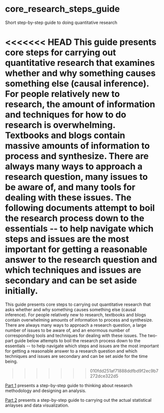 # core_research_steps_guide
Short step-by-step guide to doing quantitative research

<<<<<<< HEAD
This guide presents core steps for carrying out quantitative research that examines whether and why something causes something else (causal inference). For people relatively new to research, the amount of information and techniques for how to do research is overwhelming. Textbooks and blogs contain massive amounts of information to process and synthesize. There are always many ways to approach a research question, many issues to be aware of, and many tools for dealing with these issues. The following documents attempt to boil the research process down to the essentials -- to help navigate which steps and issues are the most important for getting a reasonable answer to the research question and which techniques and issues are secondary and can be set aside initially.
=======
This guide presents core steps to carrying out quantitative research that asks whether and why something causes something else (causal inference). For people relatively new to research, textbooks and blogs contain overwhelming amounts of information to process and synthesize. There are always many ways to approach a research question, a large number of issues to be aware of, and an enormous number of corresponding tools and techniques for dealing with these issues. The two-part guide below attempts to boil the research process down to the essentials -- to help navigate which steps and issues are the most important for getting a reasonable answer to a research question and which techniques and issues are secondary and can be set aside for the time being.
>>>>>>> 010fdd251af71888ddfbd9f2ec9b7272dce322d5

[Part 1](https://rawgit.com/andymartens/core_research_steps_guide/master/Part1Methodology.html) presents a step-by-step guide to thinking about research methodology and designing an analysis.

[Part 2](https://rawgit.com/andymartens/core_research_steps_guide/master/Part2AnalyzingData.html) presents a step-by-step guide to carrying out the actual statistical anlayses and data visualization.
